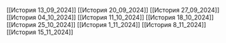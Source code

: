 [[История 13_09_2024]]
[[История 20_09_2024]]
[[История 27_09_2024]]
[[История 04_10_2024]]
[[История 11_10_2024]]
[[История 18_10_2024]]
[[История 25_10_2024]]
[[История 1_11_2024]]
[[История 8_11_2024]]
[[История 15_11_2024]]